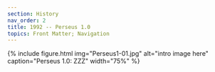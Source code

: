 ```yaml
---
section: History
nav_order: 2
title: 1992 -- Perseus 1.0 
topics: Front Matter; Navigation
---
```



{% include figure.html img="Perseus1-01.jpg" alt="intro image here" caption="Perseus 1.0: ZZZ" width="75%" %}

